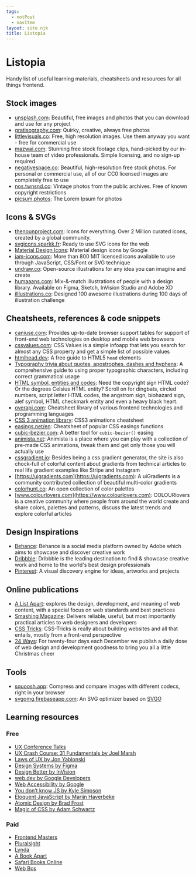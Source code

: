 ```yaml
---
tags:
  - notPost
  - navItem
layout: site.njk
title: Listopia
---
```


# Listopia

Handy list of useful learning materials, cheatsheets and resources for all things frontend.

## Stock images

- [unsplash.com](//unsplash.com): Beautiful, free images and photos that you can download and use for any project
- [gratisography.com](//gratisography.com): Quirky, creative, always free photos
- [littlevisuals.co](//littlevisuals.co): Free, high resolution images. Use them anyway you want - free for commercial use
- [mazwai.com](//mazwai.com): Stunning free stock footage clips, hand-picked by our in-house team of video professionals. Simple licensing, and no sign-up required
- [negativespace.co](//negativespace.co): Beautiful, high-resolution free stock photos. For personal or commercial use, all of our CC0 licensed images are completely free to use
- [nos.twnsnd.co](https://nos.twnsnd.co): Vintage photos from the public archives. Free of known copyright restrictions
- [picsum.photos](https://picsum.photos): The Lorem Ipsum for photos

## Icons & SVGs

- [thenounproject.com](//thenounproject.com): Icons for everything. Over 2 Million curated icons, created by a global community.
- [svgicons.sparkk.fr](//svgicons.sparkk.fr): Ready to use SVG icons for the web
- [Material Design Icons](https://material.io/resources/icons/?style=baseline): Material design icons by Google
- [jam-icons.com](//jam-icons.com): More than 800 MIT licensed icons available to use through JavaScript, CSS/Font or SVG technique
- [undraw.co](https://undraw.co): Open-source illustrations for any idea you can imagine and create
- [humaaans.com](https://www.humaaans.com): Mix-&-match illustrations of people with a design library. Available on Figma, Sketch, InVision Studio and Adobe XD
- [illlustrations.co](https://illlustrations.co): Designed 100 awesome illustrations during 100 days of illustration challenge

## Cheatsheets, references & code snippets

- [caniuse.com](http://caniuse.com): Provides up-to-date browser support tables for support of front-end web technologies on desktop and mobile web browsers
- [cssvalues.com](http://cssvalues.com): CSS Values is a simple infoapp that lets you search for almost any CSS property and get a simple list of possible values
- [htmlhead.dev](https://htmlhead.dev): A free guide to HTML5 `head` elements
- [Typography trivia about quotes, apostrophes, dashes and hyphens](https://www.typewolf.com/cheatsheet): A comprehensive guide to using proper typographic characters, including correct grammatical usage
- [HTML symbol, entities and codes](https://www.toptal.com/designers/htmlarrows/symbols/): Need the copyright sign HTML code? Or the degrees Celsius HTML entity? Scroll on for dingbats, circled numbers, script letter HTML codes, the angstrom sign, biohazard sign, alef symbol, HTML checkmark entity and even a heavy black heart. 
- [overapi.com](http://overapi.com): Cheatsheet library of various frontend technologies and programming languages
- [CSS 3 animation library](http://justinaguilar.com/animations/index.html): CSS3 animations cheatsheet
- [easings.net/en](https://easings.net/en): Cheatsheet of popular CSS easings functions
- [cubic-bezier.com](https://cubic-bezier.com): A better tool for `cubic-bezier()` easing
- [animista.net](https://animista.net): Animista is a place where you can play with a collection of pre-made CSS animations, tweak them and get only those you will actually use
- [cssgradient.io](https://cssgradient.io): Besides being a css gradient generator, the site is also chock-full of colorful content about gradients from technical articles to real life gradient examples like Stripe and Instagram
- [https://uigradients.com](https://uigradients.com): A uiGradients is a community contributed collection of beautiful multi-color gradients
- [colorhunt.co](https://colorhunt.co): An open collection of color palettes
- [www.colourlovers.com](https://www.colourlovers.com): COLOURlovers is a creative community where people from around the world create and share colors, palettes and patterns, discuss the latest trends and explore colorful articles

## Design Inspirations

- [Behance](//behance.net): Behance is a social media platform owned by Adobe which aims to showcase and discover creative work
- [Dribbble](//dribbble.com): Dribbble is the leading destination to find & showcase creative work and home to the world's best design professionals
- [Pinterest](//pinterest.com): A visual discovery engine for ideas, artworks and projects

## Online publications

- [A List Apart](//alistapart.com): explores the design, development, and meaning of web content, with a special focus on web standards and best practices
- [Smashing Magazine](//smashingmagazine.com): Delivers reliable, useful, but most importantly practical articles to web designers and developers
- [CSS Tricks](//csstricks.com): CSS-Tricks is really about building websites and all that entails, mostly from a front-end perspective
- [24 Ways](//24ways.org): For twenty-four days each December we publish a daily dose of web design and development goodness to bring you all a little Christmas cheer

## Tools

- [squoosh.app](//squoosh.app): Compress and compare images with different codecs, right in your browser
- [svgomg.firebaseapp.com](//svgomg.firebaseapp.com): An SVG optimizer based on [SVGO](https://github.com/svg/svgo)

## Learning resources

### Free

- [UX Conference Talks](//talks.ui-patterns.com)
- [UX Crash Course: 31 Fundamentals by Joel Marsh](//thehipperelement.com/post/75476711614/ux-crash-course-31-fundamentals)
- [Laws of UX by Jon Yablonski](//lawsofux.com)
- [Design Systems by Figma](//www.designsystems.com/)
- [Design Better by InVision](//www.designbetter.co)
- [web.dev by Google Developers](https://web.dev/learn/)
- [Web Accessibility by Google](//www.udacity.com/course/web-accessibility--ud891)
- [You don&rsquo;t know JS by Kyle Simpson](https://github.com/getify/You-Dont-Know-JS)
- [Eloquent JavaScript by Marijn Haverbeke](https://eloquentjavascript.net)
- [Atomic Design by Brad Frost](https://atomicdesign.bradfrost.com)
- [Magic of CSS by Adam Schwartz](//adamschwartz.co/magic-of-css)

### Paid

- [Frontend Masters](//frontendmasters.com)
- [Pluralsight](//pluralsight.com)
- [Lynda](//lynda.com)
- [A Book Apart](//abookapart.com)
- [Safari Books Online](//safaribooksonline.com)
- [Web Bos](//wesbos.com)
